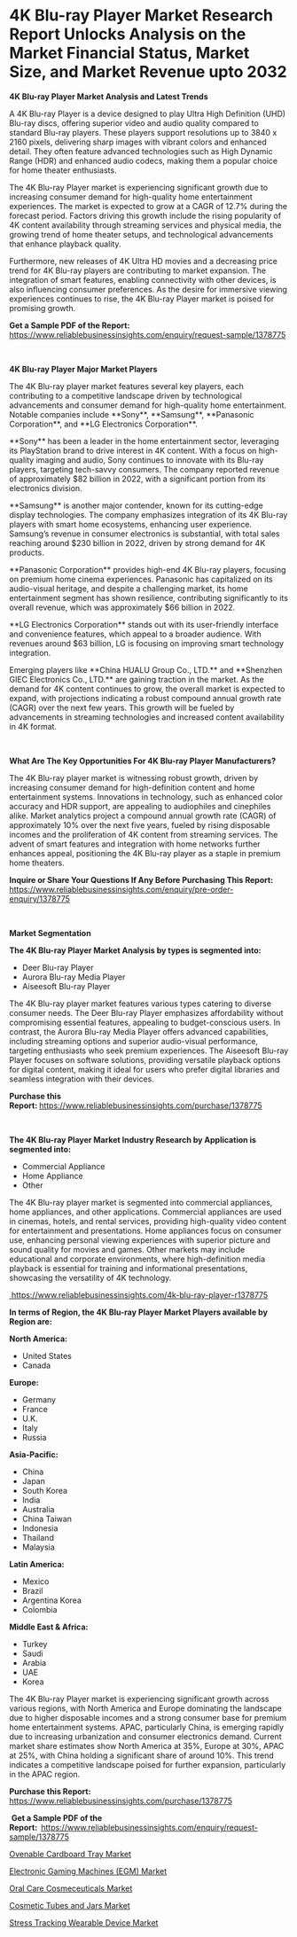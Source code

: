 <p><h1>4K Blu-ray Player Market Research Report Unlocks Analysis on the Market Financial Status, Market Size, and Market Revenue upto 2032</h1></p><p><strong>4K Blu-ray Player Market Analysis and Latest Trends</strong></p>
<p><p>A 4K Blu-ray Player is a device designed to play Ultra High Definition (UHD) Blu-ray discs, offering superior video and audio quality compared to standard Blu-ray players. These players support resolutions up to 3840 x 2160 pixels, delivering sharp images with vibrant colors and enhanced detail. They often feature advanced technologies such as High Dynamic Range (HDR) and enhanced audio codecs, making them a popular choice for home theater enthusiasts.</p><p>The 4K Blu-ray Player market is experiencing significant growth due to increasing consumer demand for high-quality home entertainment experiences. The market is expected to grow at a CAGR of 12.7% during the forecast period. Factors driving this growth include the rising popularity of 4K content availability through streaming services and physical media, the growing trend of home theater setups, and technological advancements that enhance playback quality.</p><p>Furthermore, new releases of 4K Ultra HD movies and a decreasing price trend for 4K Blu-ray players are contributing to market expansion. The integration of smart features, enabling connectivity with other devices, is also influencing consumer preferences. As the desire for immersive viewing experiences continues to rise, the 4K Blu-ray Player market is poised for promising growth.</p></p>
<p><strong>Get a Sample PDF of the Report:&nbsp;</strong> <a href="https://www.reliablebusinessinsights.com/enquiry/request-sample/1378775?utm_campaign=75&utm_medium=2&utm_source=Github&utm_content=ia&utm_term=05042025&utm_id=4k-blu-ray-player">https://www.reliablebusinessinsights.com/enquiry/request-sample/1378775</a></p>
<p>&nbsp;</p>
<p><strong>4K Blu-ray Player Major Market Players</strong></p>
<p><p>The 4K Blu-ray player market features several key players, each contributing to a competitive landscape driven by technological advancements and consumer demand for high-quality home entertainment. Notable companies include **Sony**, **Samsung**, **Panasonic Corporation**, and **LG Electronics Corporation**.</p><p>**Sony** has been a leader in the home entertainment sector, leveraging its PlayStation brand to drive interest in 4K content. With a focus on high-quality imaging and audio, Sony continues to innovate with its Blu-ray players, targeting tech-savvy consumers. The company reported revenue of approximately $82 billion in 2022, with a significant portion from its electronics division.</p><p>**Samsung** is another major contender, known for its cutting-edge display technologies. The company emphasizes integration of its 4K Blu-ray players with smart home ecosystems, enhancing user experience. Samsung’s revenue in consumer electronics is substantial, with total sales reaching around $230 billion in 2022, driven by strong demand for 4K products.</p><p>**Panasonic Corporation** provides high-end 4K Blu-ray players, focusing on premium home cinema experiences. Panasonic has capitalized on its audio-visual heritage, and despite a challenging market, its home entertainment segment has shown resilience, contributing significantly to its overall revenue, which was approximately $66 billion in 2022.</p><p>**LG Electronics Corporation** stands out with its user-friendly interface and convenience features, which appeal to a broader audience. With revenues around $63 billion, LG is focusing on improving smart technology integration.</p><p>Emerging players like **China HUALU Group Co., LTD.** and **Shenzhen GIEC Electronics Co., LTD.** are gaining traction in the market. As the demand for 4K content continues to grow, the overall market is expected to expand, with projections indicating a robust compound annual growth rate (CAGR) over the next few years. This growth will be fueled by advancements in streaming technologies and increased content availability in 4K format.</p></p>
<p>&nbsp;</p>
<p><strong>What Are The Key Opportunities For 4K Blu-ray Player Manufacturers?</strong></p>
<p><p>The 4K Blu-ray player market is witnessing robust growth, driven by increasing consumer demand for high-definition content and home entertainment systems. Innovations in technology, such as enhanced color accuracy and HDR support, are appealing to audiophiles and cinephiles alike. Market analytics project a compound annual growth rate (CAGR) of approximately 10% over the next five years, fueled by rising disposable incomes and the proliferation of 4K content from streaming services. The advent of smart features and integration with home networks further enhances appeal, positioning the 4K Blu-ray player as a staple in premium home theaters.</p></p>
<p><strong>Inquire or Share Your Questions If Any Before Purchasing This Report:</strong> <a href="https://www.reliablebusinessinsights.com/enquiry/pre-order-enquiry/1378775?utm_campaign=75&utm_medium=2&utm_source=Github&utm_content=ia&utm_term=05042025&utm_id=4k-blu-ray-player">https://www.reliablebusinessinsights.com/enquiry/pre-order-enquiry/1378775</a></p>
<p>&nbsp;</p>
<p><strong>Market Segmentation</strong></p>
<p><strong>The 4K Blu-ray Player Market Analysis by types is segmented into:</strong></p>
<p><ul><li>Deer Blu-ray Player</li><li>Aurora Blu-ray Media Player</li><li>Aiseesoft Blu-ray Player</li></ul></p>
<p><p>The 4K Blu-ray player market features various types catering to diverse consumer needs. The Deer Blu-ray Player emphasizes affordability without compromising essential features, appealing to budget-conscious users. In contrast, the Aurora Blu-ray Media Player offers advanced capabilities, including streaming options and superior audio-visual performance, targeting enthusiasts who seek premium experiences. The Aiseesoft Blu-ray Player focuses on software solutions, providing versatile playback options for digital content, making it ideal for users who prefer digital libraries and seamless integration with their devices.</p></p>
<p><strong>Purchase this Report:&nbsp;</strong><a href="https://www.reliablebusinessinsights.com/purchase/1378775?utm_campaign=75&utm_medium=2&utm_source=Github&utm_content=ia&utm_term=05042025&utm_id=4k-blu-ray-player">https://www.reliablebusinessinsights.com/purchase/1378775</a></p>
<p>&nbsp;</p>
<p><strong>The 4K Blu-ray Player Market Industry Research by Application is segmented into:</strong></p>
<p><ul><li>Commercial Appliance</li><li>Home Appliance</li><li>Other</li></ul></p>
<p><p>The 4K Blu-ray player market is segmented into commercial appliances, home appliances, and other applications. Commercial appliances are used in cinemas, hotels, and rental services, providing high-quality video content for entertainment and presentations. Home appliances focus on consumer use, enhancing personal viewing experiences with superior picture and sound quality for movies and games. Other markets may include educational and corporate environments, where high-definition media playback is essential for training and informational presentations, showcasing the versatility of 4K technology.</p></p>
<p><a href="https://www.reliablebusinessinsights.com/4k-blu-ray-player-r1378775?utm_campaign=75&utm_medium=2&utm_source=Github&utm_content=ia&utm_term=05042025&utm_id=4k-blu-ray-player">&nbsp;https://www.reliablebusinessinsights.com/4k-blu-ray-player-r1378775</a></p>
<p><strong>In terms of Region, the 4K Blu-ray Player Market Players available by Region are:</strong></p>
<p>
    <p> <strong> North America: </strong>
        <ul>
            <li>United States</li>
            <li>Canada</li>
        </ul>
        </p> 
    <p> <strong> Europe: </strong>
        <ul>
            <li>Germany</li>
            <li>France</li>
            <li>U.K.</li>
            <li>Italy</li>
            <li>Russia</li>
        </ul>
        </p> 
    <p> <strong> Asia-Pacific: </strong>
        <ul>
            <li>China</li>
            <li>Japan</li>
            <li>South Korea</li>
            <li>India</li>
            <li>Australia</li>
            <li>China Taiwan</li>
            <li>Indonesia</li>
            <li>Thailand</li>
            <li>Malaysia</li>
        </ul>
        </p> 
    <p> <strong> Latin America: </strong>
        <ul>
            <li>Mexico</li>
            <li>Brazil</li>
            <li>Argentina Korea</li>
            <li>Colombia</li>
        </ul>
        </p> 
    <p> <strong> Middle East & Africa: </strong>
        <ul>
            <li>Turkey</li>
            <li>Saudi</li>
            <li>Arabia</li>
            <li>UAE</li>
            <li>Korea</li>
        </ul>
    </p>
    </p>
<p><p>The 4K Blu-ray Player market is experiencing significant growth across various regions, with North America and Europe dominating the landscape due to higher disposable incomes and a strong consumer base for premium home entertainment systems. APAC, particularly China, is emerging rapidly due to increasing urbanization and consumer electronics demand. Current market share estimates show North America at 35%, Europe at 30%, APAC at 25%, with China holding a significant share of around 10%. This trend indicates a competitive landscape poised for further expansion, particularly in the APAC region.</p></p>
<p><strong>Purchase this Report: </strong><a href="https://www.reliablebusinessinsights.com/purchase/1378775?utm_campaign=75&utm_medium=2&utm_source=Github&utm_content=ia&utm_term=05042025&utm_id=4k-blu-ray-player">https://www.reliablebusinessinsights.com/purchase/1378775</a></p>
<p>&nbsp;<strong>Get a Sample PDF of the Report:&nbsp;&nbsp;</strong><a href="https://www.reliablebusinessinsights.com/enquiry/request-sample/1378775?utm_campaign=75&utm_medium=2&utm_source=Github&utm_content=ia&utm_term=05042025&utm_id=4k-blu-ray-player">https://www.reliablebusinessinsights.com/enquiry/request-sample/1378775</a></p>
<p><strong></strong></p>
<p><p><a href="https://github.com/jensanohishi/Market-Research-Report-List-1/blob/main/ovenable-cardboard-tray-market.md?utm_campaign=75&utm_medium=2&utm_source=Github&utm_content=ia&utm_term=05042025&utm_id=4k-blu-ray-player">Ovenable Cardboard Tray Market</a></p><p><a href="https://github.com/gavalegeyndt26/Market-Research-Report-List-1/blob/main/electronic-gaming-machines-egm-market.md?utm_campaign=75&utm_medium=2&utm_source=Github&utm_content=ia&utm_term=05042025&utm_id=4k-blu-ray-player">Electronic Gaming Machines (EGM) Market</a></p><p><a href="https://github.com/cernkomlkawi/Market-Research-Report-List-1/blob/main/oral-care-cosmeceuticals-market.md?utm_campaign=75&utm_medium=2&utm_source=Github&utm_content=ia&utm_term=05042025&utm_id=4k-blu-ray-player">Oral Care Cosmeceuticals Market</a></p><p><a href="https://github.com/boonegoicks7/Market-Research-Report-List-1/blob/main/cosmetic-tubes-and-jars-market.md?utm_campaign=75&utm_medium=2&utm_source=Github&utm_content=ia&utm_term=05042025&utm_id=4k-blu-ray-player">Cosmetic Tubes and Jars Market</a></p><p><a href="https://github.com/kavechoxo/Market-Research-Report-List-1/blob/main/stress-tracking-wearable-device-market.md?utm_campaign=75&utm_medium=2&utm_source=Github&utm_content=ia&utm_term=05042025&utm_id=4k-blu-ray-player">Stress Tracking Wearable Device Market</a></p></p>